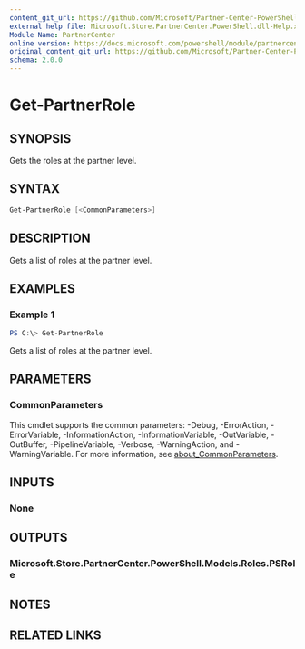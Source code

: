 ```yaml
---
content_git_url: https://github.com/Microsoft/Partner-Center-PowerShell/blob/master/docs/help/Get-PartnerRole.md
external help file: Microsoft.Store.PartnerCenter.PowerShell.dll-Help.xml
Module Name: PartnerCenter
online version: https://docs.microsoft.com/powershell/module/partnercenter/Get-PartnerRole
original_content_git_url: https://github.com/Microsoft/Partner-Center-PowerShell/blob/master/docs/help/Get-PartnerRole.md
schema: 2.0.0
---
```


# Get-PartnerRole

## SYNOPSIS
Gets the roles at the partner level.

## SYNTAX

```powershell
Get-PartnerRole [<CommonParameters>]
```

## DESCRIPTION
Gets a list of roles at the partner level.

## EXAMPLES

### Example 1
```powershell
PS C:\> Get-PartnerRole
```

Gets a list of roles at the partner level.

## PARAMETERS

### CommonParameters
This cmdlet supports the common parameters: -Debug, -ErrorAction, -ErrorVariable, -InformationAction, -InformationVariable, -OutVariable, -OutBuffer, -PipelineVariable, -Verbose, -WarningAction, and -WarningVariable. For more information, see [about_CommonParameters](http://go.microsoft.com/fwlink/?LinkID=113216).

## INPUTS

### None

## OUTPUTS

### Microsoft.Store.PartnerCenter.PowerShell.Models.Roles.PSRole

## NOTES

## RELATED LINKS
